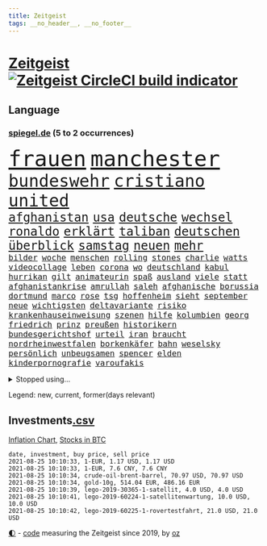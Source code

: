 ```yaml
---
title: Zeitgeist
tags: __no_header__, __no_footer__
---
```


# [Zeitgeist](https://oliz.io/zeitgeist/) [![Zeitgeist CircleCI build indicator](https://circleci.com/gh/ooz/zeitgeist.svg?style=shield)](https://circleci.com/gh/ooz/zeitgeist)

## Language

<h3><a href="https://www.spiegel.de" target="_blank">spiegel.de</a> (5 to 2 occurrences)</h3>
<p style="font-family:monospace">
<span style="font-size:32pt"><a href="news_links.html#frauen" class="current">frauen</a></span>
<span style="font-size:32pt"><a href="news_links.html#manchester" class="current">manchester</a></span>
<br>
<span style="font-size:25pt"><a href="news_links.html#bundeswehr" class="current">bundeswehr</a></span>
<span style="font-size:25pt"><a href="news_links.html#cristiano" class="current">cristiano</a></span>
<span style="font-size:25pt"><a href="news_links.html#united" class="current">united</a></span>
<br>
<span style="font-size:18pt"><a href="news_links.html#afghanistan" class="current">afghanistan</a></span>
<span style="font-size:18pt"><a href="news_links.html#usa" class="current">usa</a></span>
<span style="font-size:18pt"><a href="news_links.html#deutsche" class="current">deutsche</a></span>
<span style="font-size:18pt"><a href="news_links.html#wechsel" class="current">wechsel</a></span>
<span style="font-size:18pt"><a href="news_links.html#ronaldo" class="current">ronaldo</a></span>
<span style="font-size:18pt"><a href="news_links.html#erklärt" class="current">erklärt</a></span>
<span style="font-size:18pt"><a href="news_links.html#taliban" class="current">taliban</a></span>
<span style="font-size:18pt"><a href="news_links.html#deutschen" class="current">deutschen</a></span>
<span style="font-size:18pt"><a href="news_links.html#überblick" class="current">überblick</a></span>
<span style="font-size:18pt"><a href="news_links.html#samstag" class="current">samstag</a></span>
<span style="font-size:18pt"><a href="news_links.html#neuen" class="current">neuen</a></span>
<span style="font-size:18pt"><a href="news_links.html#mehr" class="current">mehr</a></span>
<br>
<span style="font-size:12pt"><a href="news_links.html#bilder" class="current">bilder</a></span>
<span style="font-size:12pt"><a href="news_links.html#woche" class="current">woche</a></span>
<span style="font-size:12pt"><a href="news_links.html#menschen" class="current">menschen</a></span>
<span style="font-size:12pt"><a href="news_links.html#rolling" class="new">rolling</a></span>
<span style="font-size:12pt"><a href="news_links.html#stones" class="new">stones</a></span>
<span style="font-size:12pt"><a href="news_links.html#charlie" class="current">charlie</a></span>
<span style="font-size:12pt"><a href="news_links.html#watts" class="new">watts</a></span>
<span style="font-size:12pt"><a href="news_links.html#videocollage" class="new">videocollage</a></span>
<span style="font-size:12pt"><a href="news_links.html#leben" class="current">leben</a></span>
<span style="font-size:12pt"><a href="news_links.html#corona" class="current">corona</a></span>
<span style="font-size:12pt"><a href="news_links.html#wo" class="current">wo</a></span>
<span style="font-size:12pt"><a href="news_links.html#deutschland" class="current">deutschland</a></span>
<span style="font-size:12pt"><a href="news_links.html#kabul" class="current">kabul</a></span>
<span style="font-size:12pt"><a href="news_links.html#hurrikan" class="new">hurrikan</a></span>
<span style="font-size:12pt"><a href="news_links.html#gilt" class="current">gilt</a></span>
<span style="font-size:12pt"><a href="news_links.html#animateurin" class="new">animateurin</a></span>
<span style="font-size:12pt"><a href="news_links.html#spaß" class="current">spaß</a></span>
<span style="font-size:12pt"><a href="news_links.html#ausland" class="current">ausland</a></span>
<span style="font-size:12pt"><a href="news_links.html#viele" class="current">viele</a></span>
<span style="font-size:12pt"><a href="news_links.html#statt" class="current">statt</a></span>
<span style="font-size:12pt"><a href="news_links.html#afghanistankrise" class="new">afghanistankrise</a></span>
<span style="font-size:12pt"><a href="news_links.html#amrullah" class="new">amrullah</a></span>
<span style="font-size:12pt"><a href="news_links.html#saleh" class="new">saleh</a></span>
<span style="font-size:12pt"><a href="news_links.html#afghanische" class="current">afghanische</a></span>
<span style="font-size:12pt"><a href="news_links.html#borussia" class="current">borussia</a></span>
<span style="font-size:12pt"><a href="news_links.html#dortmund" class="current">dortmund</a></span>
<span style="font-size:12pt"><a href="news_links.html#marco" class="current">marco</a></span>
<span style="font-size:12pt"><a href="news_links.html#rose" class="current">rose</a></span>
<span style="font-size:12pt"><a href="news_links.html#tsg" class="new">tsg</a></span>
<span style="font-size:12pt"><a href="news_links.html#hoffenheim" class="current">hoffenheim</a></span>
<span style="font-size:12pt"><a href="news_links.html#sieht" class="current">sieht</a></span>
<span style="font-size:12pt"><a href="news_links.html#september" class="current">september</a></span>
<span style="font-size:12pt"><a href="news_links.html#neue" class="current">neue</a></span>
<span style="font-size:12pt"><a href="news_links.html#wichtigsten" class="current">wichtigsten</a></span>
<span style="font-size:12pt"><a href="news_links.html#deltavariante" class="current">deltavariante</a></span>
<span style="font-size:12pt"><a href="news_links.html#risiko" class="current">risiko</a></span>
<span style="font-size:12pt"><a href="news_links.html#krankenhauseinweisung" class="new">krankenhauseinweisung</a></span>
<span style="font-size:12pt"><a href="news_links.html#szenen" class="current">szenen</a></span>
<span style="font-size:12pt"><a href="news_links.html#hilfe" class="current">hilfe</a></span>
<span style="font-size:12pt"><a href="news_links.html#kolumbien" class="current">kolumbien</a></span>
<span style="font-size:12pt"><a href="news_links.html#georg" class="current">georg</a></span>
<span style="font-size:12pt"><a href="news_links.html#friedrich" class="current">friedrich</a></span>
<span style="font-size:12pt"><a href="news_links.html#prinz" class="current">prinz</a></span>
<span style="font-size:12pt"><a href="news_links.html#preußen" class="current">preußen</a></span>
<span style="font-size:12pt"><a href="news_links.html#historikern" class="new">historikern</a></span>
<span style="font-size:12pt"><a href="news_links.html#bundesgerichtshof" class="current">bundesgerichtshof</a></span>
<span style="font-size:12pt"><a href="news_links.html#urteil" class="current">urteil</a></span>
<span style="font-size:12pt"><a href="news_links.html#iran" class="current">iran</a></span>
<span style="font-size:12pt"><a href="news_links.html#braucht" class="current">braucht</a></span>
<span style="font-size:12pt"><a href="news_links.html#nordrheinwestfalen" class="current">nordrheinwestfalen</a></span>
<span style="font-size:12pt"><a href="news_links.html#borkenkäfer" class="new">borkenkäfer</a></span>
<span style="font-size:12pt"><a href="news_links.html#bahn" class="current">bahn</a></span>
<span style="font-size:12pt"><a href="news_links.html#weselsky" class="current">weselsky</a></span>
<span style="font-size:12pt"><a href="news_links.html#persönlich" class="current">persönlich</a></span>
<span style="font-size:12pt"><a href="news_links.html#unbeugsamen" class="new">unbeugsamen</a></span>
<span style="font-size:12pt"><a href="news_links.html#spencer" class="current">spencer</a></span>
<span style="font-size:12pt"><a href="news_links.html#elden" class="new">elden</a></span>
<span style="font-size:12pt"><a href="news_links.html#kinderpornografie" class="current">kinderpornografie</a></span>
<span style="font-size:12pt"><a href="news_links.html#varoufakis" class="new">varoufakis</a></span>
</p>
<details>
<summary>Stopped using...</summary>
<p class="former" style="font-size:12pt">
richtigen(311) to(311) air(310) armenien(310) kandidatinnen(310) misshandelt(310) tradition(310) aufeinander(309) bayerische(309) esken(309) londoner(309) 6(308) anerkennung(308) atlanta(308) erfahren(308) lohnt(308) piloten(308) spielten(308) vatikan(308) zahlt(308) zuerst(308) 1980(307) ausnahmen(307) bewerber(307) empfehlungen(307) filialen(307) haare(307) philippinen(307) putsch(307) rad(307) rest(307) unerwartet(307) unternehmer(307) widerspricht(307) achtelfinale(306) bekämpfung(306) isolation(306) lust(306) signal(306) tötet(306) unruhen(306) verfolgung(306) verhängte(306) wald(306) zuge(306) zugunsten(306) 39(305) asien(305) coronatote(305) day(305) entlässt(305) gekürt(305) glaubt(305) kardinal(305) kurzarbeitergeld(305) leeren(305) posten(305) schickte(305) street(305) verbindungen(305) vorliegt(305) aserbaidschan(304) atmosphäre(304) autor(304) beeinflussen(304) besorgt(304) bundeskriminalamt(304) dutzenden(304) eingegangen(304) ernsthaften(304) passieren(304) uiguren(304) vielfalt(304) wilson(304) xi(304) 43(303) bemühungen(303) diskriminiert(303) führende(303) gekostet(303) gesagt(303) influencerin(303) köchin(303) leiten(303) lesen(303) lewandowski(303) lugert(303) recep(303) stimmte(303) tayyip(303) texas(303) verena(303) verärgert(303) you(303) zweifeln(303) zweifelt(303) überwachen(303) anwälte(302) bewegung(302) christopher(302) dachte(302) entsprechende(302) erschütterte(302) geschrieben(302) gespielt(302) h(302) hans(302) hinweisen(302) jung(302) kriminellen(302) mark(302) nachhaltig(302) premiere(302) rande(302) sächsischen(302) umdenken(302) unserer(302) west(302) zeiten(302) überzeugen(302) abgelöst(301) amsterdam(301) ausgenutzt(301) bittere(301) dahin(301) einstigen(301) emotionalen(301) eric(301) geplatzt(301) halle(301) kräftig(301) organisierte(301) post(301) schiedsrichter(301) software(301) todesfälle(301) unosicherheitsrat(301) ursachen(301) werke(301) alkohol(300) ausfallen(300) beschluss(300) besetzt(300) coronaquarantäne(300) dauer(300) finanzaufsicht(300) gedreht(300) house(300) lebenslange(300) manchmal(300) rapper(300) schadet(300) spielraum(300) teilnehmen(300) zahlreicher(300) ärgert(300) ausbau(299) bahnhof(299) belgien(299) deswegen(299) durften(299) einführen(299) erneuert(299) eskalieren(299) fauci(299) literatur(299) philip(299) rechtliche(299) solingen(299) spektakel(299) studierenden(299) trainieren(299) verwirrung(299) zählt(299) asiatischen(298) begrenzen(298) dezember(298) galten(298) hebt(298) kindesmissbrauch(298) regierungen(298) silicon(298) trafen(298) ultimatum(298) verpassen(298) woher(298) überschattet(298) 10(297) absage(297) abtreten(297) armenische(297) betreiber(297) coronahilfen(297) glimpflich(297) höchststand(297) neustart(297) persönlichen(297) schotten(297) schritte(297) teenager(297) umstrittenem(297) verteidigung(297) vorstellen(297) abgebrochen(296) ausfall(296) ausschließen(296) benennen(296) bundesstaat(296) debattiert(296) dementiert(296) emmanuel(296) fließt(296) macron(296) umstritten(296) ungarns(296) unruhe(296) untersuchen(296) usamerikaner(296) behinderung(295) deals(295) freigestellt(295) gesunden(295) hungerstreik(295) vergleicht(295) wälder(295) angeklagten(294) europäischer(294) gemeinsamen(294) hubertus(294) monatelangen(294) staatsbürgerschaft(294) tauchen(294) umsetzen(294) unten(294) wirtschaftsministerium(294) betont(293) erfurter(293) gefängnisstrafe(293) gigantische(293) hauses(293) herrschen(293) härter(293) kommunistische(293) ministerpräsidentin(293) psychologe(293) schauen(293) schöne(293) unbekannt(293) verbände(293) ägypten(293) abschaffen(292) beschränkungen(292) coach(292) entließ(292) entwickeln(292) kommentare(292) zulassen(292) österreicher(292) atem(291) kanzleramtschef(291) schnellste(291) unfreiwillig(291) verfehlt(291) versorgen(291) barbara(290) clemens(290) dfbelf(290) fake(290) gemein(290) inszeniert(290) jimmy(290) juristen(290) manipulierte(290) mitnehmen(290) nase(290) tür(290) verpflichtung(290) versuche(290) aktiv(289) einiger(289) empfängt(289) ergibt(289) erschienen(289) gesetze(289) königin(289) lücke(289) organisatoren(289) bob(288) bürgermeisterin(288) drogen(288) gestritten(288) pipeline(288) verwüstungen(288) zahlte(288) zurücktreten(288) forum(287) kommende(287) liefen(287) verläufen(287) demokratischen(286) drahtzieher(286) drohe(286) erfolgreichsten(286) gegnern(286) haftstrafen(286) krawallen(286) politikerin(286) diebstahl(285) immunität(285) architekt(284) bestmarke(284) legendäre(284) pandemiebekämpfung(284) praktisch(284) sechzigerjahren(284) steffen(284) wahren(284) zugelassenen(284) emails(283) erdrutsch(283) garten(283) springen(283) status(283) handel(282) kaiser(282) kunstwerk(282) loch(282) spielplan(282) ungleich(282) voraussetzungen(282) ausgangssperren(281) bundes(281) limit(281) verstanden(281) wach(281) bevorstehen(280) eroberte(280) generalbundesanwalt(280) golden(280) monats(280) wiener(280) beauftragt(279) erfährt(279) moschee(279) rettete(279) rundfunk(279) thüringens(279) vertuscht(279) wirtschaftswachstum(279) behalten(278) telefon(278) vermissen(278) zuständig(278) älter(278) 2012(277) bruce(277) hackerangriff(277) nachbar(277) bisherigen(276) brasilianische(276) budapest(276) festival(276) kassierte(276) schrecken(276) ute(276) abstieg(275) apps(275) beitrag(275) bester(275) digital(275) erinnerung(275) projekte(275) bangen(274) bier(274) fertig(274) jubeln(274) kasse(274) landwirtschaft(274) retter(274) spaltung(274) startete(274) psychisch(273) stimmten(273) verträge(273) wirksamkeit(273) albtraum(272) benötigte(272) enthüllungen(272) fehlende(272) heutigen(272) jurist(272) mobilfunknetz(272) staatshilfen(272) verfassungsgericht(272) widmet(272) drin(271) einkommen(271) klassische(271) koalitionspartner(271) airlines(270) bundesamts(270) chemikalien(270) exberater(270) geht's(269) maradona(269) strafbar(268) termine(268) versorgung(267) weile(267) kongress(266) fähigkeiten(265) onlineplattformen(265) türen(265) cas(264) ertrunken(264) missachtung(264) sperren(264) gläubige(263) rodrigo(263) senioren(263) sophie(262) annäherung(261) herum(261) kretschmann(261) vorläufig(261) winfried(261) ausgestiegen(260) beendete(260) fluss(260) königreich(260) syrischen(260) diesjährigen(259) küche(259) biontechimpfstoff(258) onlinehändler(258) wechselunterricht(258) sand(257) verzögerungen(257) schwarzes(256) björn(255) härte(255) exfreund(254) aktive(253) anderswo(253) ausgaben(253) startup(253) gelogen(252) schieben(252) lopez(251) topspiel(251) ussängerin(251) nächstes(250) ausgetragen(249) beworben(249) farbe(249) tina(248) überlastet(248) elektromobilität(247) kenia(246) lockern(246) reisebeschränkungen(246) berufswahl(245) niedrigen(245) weltmeisterschaft(245) zufällig(245) höcke(244) zoom(244) prozessbeginn(243) rakete(243) übergriffen(243) indiana(242) randalierer(242) fotografieren(241) mitstreiter(241) größe(240) begleiter(239) taxifahrer(239) trugen(239) berufsaussichten(238) erzieher(237) freiheiten(237) mehren(237) geste(236) dreyer(235) malu(235) porträt(235) rheinlandpfälzische(235) 1971(234) bundeskabinett(231) brutalen(229) generelle(229) grünenpolitikerin(229) milliardäre(228) mount(228) schreien(227) badenwürttembergischen(226) betrag(225) rüstet(225) coronabedingungen(223) festgesetzt(222) kursiert(222) wahlprogramm(220) würzburg(219) sportgerichtshof(218) gottschalk(217) legenden(216) mehrmals(215) 450(214) abgrund(214) prominenten(213) pink(210) trümmer(209) flieger(208) gewinne(207) schlaf(205) fußballspiele(203) beigelegt(202) rammt(202) knappen(201) medizinischen(201) arbeitsgericht(200) beatrix(200) brad(199) jakob(199) niederländer(199) ausbeutung(198) rasche(198) ag(197) infos(197) deine(196) kollegin(195) milliardär(195) branson(193) blaue(192) chloé(192) zhao(192) afrikanische(189) championship(189) verschollen(189) volles(189) stapeln(188) speziellen(187) jenen(186) radsportler(186) 00(185) rüdiger(184) vereinbarung(184) palast(183) unwahrscheinlich(183) verweisen(182) schuljahr(181) völkermord(181) heutige(179) schatz(179) tablets(179) bewerben(178) stromnetz(178) fahrten(177) gezahlt(177) gartenkolumne(176) hunden(176) pitt(176) neonazis(175) benannt(174) oscar(174) etappe(173) regierungsbildung(173) rudert(173) jubelt(172) rechtmäßig(172) 242(171) apokalypse(170) trinkt(170) flächendeckende(167) geiselnahme(167) luxus(167) v(167) fußballspieler(165) condor(164) unionsabgeordnete(164) japanerin(163) rein(163) überzeugung(163) coronalockdowns(162) königs(162) finanzierten(161) missgeschick(161) hochrechnungen(160) hose(160) unzureichend(160) 2003(159) bestellte(159) bischof(159) jersey(159) ehrliche(158) gleicher(158) graben(156) kanye(156) notstand(156) carlos(155) ablösung(154) gegnerin(154) rausch(154) steuerhinterziehung(153) dates(152) aufgenommenes(151) entschuldigte(151) holten(151) internetriesen(151) natotruppen(151) unternimmt(151) übernahm(151) aufräumen(150) maren(150) abbringen(149) duterte(148) fußballerinnen(148) eingesetzte(147) export(147) ausländischen(144) marokkanischen(144) rum(144) ausschluss(143) verhältnissen(143) zusammengebrochen(143) gebildet(140) angeht(139) eingeschlagen(139) ghosn(139) kuchen(139) marihuana(138) diplomatische(136) henning(136) beatmungsgeräte(134) exklusive(133) platzte(132) anzutreten(131) ausfahrt(131) fraktionen(131) verteilten(131) mechanismus(130) steffi(129) beleidigte(127) halbinsel(127) leichtathletikverband(127) testergebnisse(127) hilfreich(126) tägliche(126) misstrauensvotum(125) molotowcocktails(125) belgische(124) kleinflugzeugs(124) zahlungsmittel(124) werteunion(122) äthiopische(121) entfernten(120) fühle(120) menschliches(120) moderation(120) einstellung(119) initiatoren(119) kolonialismus(119) brust(118) bumerang(118) proben(118) joseph(114) 2026(113) nachhaltigkeit(113) erdoğans(112) nordkoreanische(112) bewältigt(110) heldin(109) louvre(109) formuliert(108) milliardenschweren(108) mindeststeuer(106) flexibilität(105) ulrike(105) wütenden(105) echo(104) spekulation(104) superreichen(104) wettbewerbsvorteil(103) zidane(103) zinédine(103) zunichte(102) itsicherheitsbehörde(100) bassist(99) bestreiten(99) invasion(99) kids(99) bka(98) chilenische(98) filmfestspiele(98) wintersport(97) holz(96) ire(96) turnierbeginn(96) einheiten(94) etlichen(93) naturschutzbund(93) spdchefin(93) zielen(93) zündete(93) steuerreform(91) zusehends(91) entertainer(90) oktoberfest(90) wiederaufbauen(90) bedeute(89) faris(89) hetze(89) passé(89) personalvorstand(89) selbstverständlich(89) ansprüche(88) bundeskartellamt(88) gebäuden(88) tragschrauber(88) wegweisenden(88) wettkämpfen(88) cars(87) güterzug(87) hofmann(87) igmetallchef(87) kannten(87) körperlich(87) partygäste(87) raketenbeschuss(87) freistellen(86) kiffen(86) parade(86) skateboarden(86) cummings(85) übergriff(85) crime(84) geländer(84) gesetzes(84) kompliment(84) richteten(84) scholl(84) getroffene(83) jahrelanger(83) niederländerin(83) pornografie(83) stürmerin(83) tresor(83) benötigt(82) clubs(82) missbrauche(82) action(81) busfahrer(81) charlotte(81) frustrierten(81) geburtstagsfoto(81) unbezahlt(81) verschrien(81) übergoss(81) emanuel(80) gaffer(80) kerosin(80) schollbiografin(80) startupgründer(80) 235(79) ambitioniertere(79) eingebüßt(79) lohnniveau(79) stürzten(79) artefakte(78) auszusetzen(78) chips(78) deuten(78) einfallen(78) lollitests(78) trüben(78) 2008(77) beibehalten(77) buchmann(77) kreise(77) polittalk(77) staatstrojaner(77) breitbandausbau(76) coronatief(76) höckes(76) riskierte(76) struktur(76) ungar(76) change(75) palästinensische(75) strafverfolgung(75) uraltrekord(75) arndt(74) fed(74) laster(74) nikias(74) regierungsangaben(74) sahen(74) schämen(74) welpenhandel(74) überdauert(74) berücksichtigt(73) speicher(73) stadtschloss(73) wirkten(73) 1990(72) aufgeteilt(72) lacher(72) talkshow(72) zentralrat(72) element(71) lebend(71) mitregieren(71) wilfried(71) zustande(71) aussichtslos(70) beschrieben(70) geflutet(70) gezählt(70) knackte(70) lateinamerikas(70) lindners(70) luisa(70) neubauer(70) pilotinnen(70) sicherheitsgründen(70) tierart(70) bereichern(69) institutionen(69) kletterten(69) plagiatsvorwürfen(69) prügelattacke(69) bezeichnung(68) enttäuschungen(68) ferienflieger(68) hitzestress(68) journalistenverband(68) zusammenschluss(68) meilenstein(67) turner(67) würfel(67) abzusehen(66) hochumstritten(66) marokkanische(66) ruinen(66) ungemach(66) jüdisches(65) kindergarten(65) mrnaimpfstoff(65) rutschten(65) vehikel(65) überschüttet(65) auftaktspiel(64) gekrönt(64) herrliche(64) lehrerverband(64) showbühne(64) todesdrohungen(64) benachteiligt(63) energieagentur(63) entwischt(63) humboldt(63) umstellen(63) verschwörungsmythen(63) ausstellen(62) julius(62) konsumforscher(62) lehren(62) maskentragen(62) oregon(62) waffenteile(62) wog(62) glyphosat(61) landtags(61) neapel(61) ureinwohnern(61) drugs(60) fiame(60) parlamentsgebäude(60) trumpanhänger(60) verriegelte(60) 170(59) erlebnisse(59) festgenommenen(59) kapern(59) kuntz(59) notlandung(59) unteren(59) spitzen(58) treibstoff(58) 23jährige(57) ausgeben(57) ausnutzen(57) erneutem(57) majorsieger(57) populärsten(57) reinhold(57) sudan(57) finger(56) koreanischen(55) künstlerische(55) zugute(55) belgischen(54) fehlers(54) klassenräume(54) medienboykott(54) morgenstunden(54) csd(53) cumexskandal(53) hallein(53) tvübertragung(53) unlauter(53) a61(52) erhalt(52) geschwister(52) verarbeiten(52) weigerte(52) wussten(52) bitcoinrechner(51) bundestagskandidaten(51) eurozone(51) galaxien(51) schlägen(51) 27jährige(50) abhalten(50) beihilfe(50) cantz(50) kohlschreiber(50) kriminalität(50) ryanair(50) gesichtserkennung(49) haderte(49) hochrechnung(49) mythos(49) vollgelaufene(49) wahllokale(49) wassermassen(49) wertsachen(49) überschwemmte(49) ai(48) clearview(48) exporteur(48) gescheiterten(48) landesvater(48) mangelware(48) misstrauensantrag(48) politikwissenschaftlerin(48) 77jährige(47) boltenhagen(47) professionelle(47) symbolträchtigen(47) topstars(47) bundespressekonferenz(46) entfallen(46) identifizieren(46) jon(46) unheil(46) vorgezogene(46) bucht(45) mitspielen(45) urlaubszeit(45) aktueller(44) ezb(44) familienunternehmen(44) fern(44) lena(44) renteneintritt(44) wahlsieger(44) altersrekord(43) anfängen(43) bestseller(43) falschmeldungen(43) forscherteam(43) gerichtet(43) impfausweis(43) luxushotel(43) peters(43) pizza(43) staatschefs(43) traditionelle(43) ausrücken(42) ferieninsel(42) kroatien(42) landwirtschaftsministerin(42) marko(42) psychiatrischer(42) vodafone(42) abgeordnetengesetz(41) größtenteils(41) kalifornischen(41) ohrfeige(41) reguliert(41) steueroasen(41) topfavoriten(41) meilen(40) 03(39) absurde(39) drohenden(39) fehmarn(39) flüchtlingskrisen(39) gebäck(39) kündigten(39) sommerhitze(39) versichert(39) vorerkrankungen(39) eingezogen(38) freute(38) klicks(38) pflegeheim(38) reine(38) saul(38) vereitelt(38) berchtesgadener(37) gründet(37) krisenstaat(37) a66(36) beeinflussung(36) but(36) danny(36) drückten(36) erlag(36) ohnehin(36) slalomkanuten(36) steuerpläne(36) bitcoinkurs(35) bolsonaros(35) coronaimpfnachweis(35) fraß(35) genauer(35) gewaltigen(35) kilogramm(35) unterlief(35) vormund(35) abschiedsgeschenk(34) anwesen(34) hildesheim(34) schlichten(34) vorbereitungen(34) geurteilt(33) pornhub(33) raumschiff(33) rissen(33) assange(32) auflösung(32) nasser(32) riskante(32) schreie(32) verfassungsschutzes(32) visa(32) wikileaksgründer(32) zugelegt(32) kommunistischen(31) könnt(31) parteikollegin(31) pornoportal(31) rentenalter(31) spitzenpolitiker(31) virusvariantengebiet(31) abbekommen(30) churchill(30) damalige(30) funk(30) gleise(30) rechtens(30) winston(30) akademie(29) angesehen(29) bejubeln(29) investigativjournalisten(29) nszeit(29) schildern(29) unwetterpotenzial(29) verlassene(29) eritrea(28) günstige(28) lgbtqgesetz(28) verschont(28) verteidigungsminister(28) zeitfahren(28) übertraf(28) ansteckende(27) benzinern(27) kabinettsmitglieder(27) sklaverei(27) afghanistanmission(26) dwd(26) geldwäsche(26) hilfsmittel(26) raumfahrtprogramm(26) roulette(26) stufen(26) sätze(26) überflutete(26) langfristigen(25) mundtot(25) verrückt(25) heftigem(24) intendant(24) interpretiert(24) itdienstleister(24) kaseya(24) verwandte(24) becciu(23) destabilisieren(23) irreführung(23) softwareproblem(23) wmspitzenreiter(23) abschauen(22) düsterer(22) frustriert(22) nachholen(22) tibet(22) vorgeschriebenen(22) übte(22) anhaltspunkte(21) beinhaltet(21) co2emissionen(21) filmfestspielen(21) kaseyahack(21) spiegelkulturtipps(21) springsteen(21) tanks(21) urbane(21) uswestküste(21) wahlprogramme(21) anteilnahme(20) brücken(20) jovenel(20) kruse(20) spezies(20) technisches(20) vermiest(20) abdirahman(19) bundeswehrhelfern(19) dauerte(19) dkp(19) guardian(19) nbafinals(19) notwendige(19) videokonferenzanbieter(19) wohlleben(19) zumeist(19) erlangen(18) bafin(17) bedient(17) durchzulassen(17) global(17) haitianischen(17) olympiaauswahl(17) risikogebiet(17) rockband(17) sang(17) sperrung(17) strafbefehle(17) strandkorb(17) unkrautvernichtungsmittel(17) antiken(16) aufruhr(16) bucks(16) c(16) erklimmt(16) freue(16) hochinzidenzgebiet(16) milwaukee(16) zauber(16) austragungsort(15) ballon(15) brisbane(15) entlastungen(15) hackerangriffe(15) kontamination(15) raumfahrtprogramms(15) zweijähriger(15) bär(14) g20staaten(14) kriminalpolizei(14) kriminalreporter(14) rohstoff(14) trendwende(14) verschlüsselt(14) wdr(14) amsterdamer(13) anstalt(13) bakterien(13) blind(13) jährlichen(13) niedersachen(13) bam(12) claude(12) gesundheitsbehörde(12) katastrophengebiet(12) kosovo(12) schadensbegrenzung(12) waggon(12) zweijährige(12) 77(11) bewies(11) dreimalige(11) geplünderte(11) python(11) reste(11) tagt(11)
</p>
</details>
<p>Legend: <span class="new">new</span>, <span class="current">current</span>, <span class="former">former(days relevant)</span></p>

## Investments[.csv](investments.csv)

[Inflation Chart](https://inflationchart.com),
[Stocks in BTC](https://stonksinbtc.xyz/)

```
date, investment, buy price, sell price
2021-08-25 10:10:33, 1-EUR, 1.17 USD, 1.17 USD
2021-08-25 10:10:33, 1-EUR, 7.6 CNY, 7.6 CNY
2021-08-25 10:10:34, crude-oil-brent-barrel, 70.97 USD, 70.97 USD
2021-08-25 10:10:34, gold-10g, 514.04 EUR, 486.16 EUR
2021-08-25 10:10:39, lego-2019-30365-1-satellit, 4.0 USD, 4.0 USD
2021-08-25 10:10:41, lego-2019-60224-1-satellitenwartung, 10.0 USD, 10.0 USD
2021-08-25 10:10:42, lego-2019-60225-1-rovertestfahrt, 21.0 USD, 21.0 USD
```

<footer>
<a href="javascript:toggleTheme()" class="nav">🌓</a>
- <a href="https://github.com/ooz/zeitgeist">code</a> measuring the Zeitgeist since 2019, by <a href="https://oliz.io">oz</a>
</footer>
